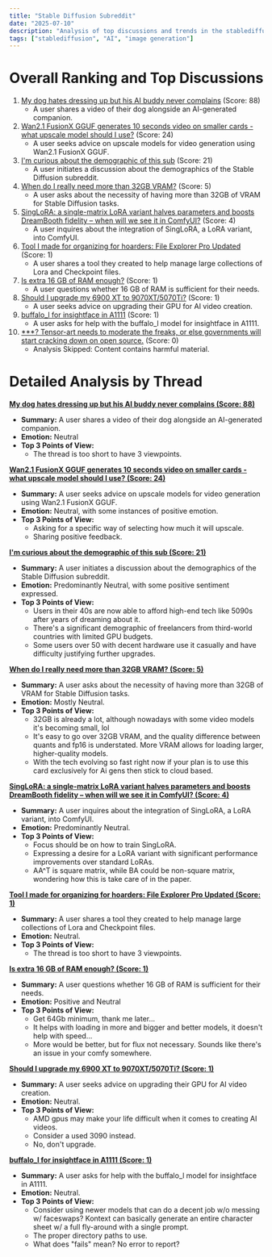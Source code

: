 ```yaml
---
title: "Stable Diffusion Subreddit"
date: "2025-07-10"
description: "Analysis of top discussions and trends in the stablediffusion subreddit"
tags: ["stablediffusion", "AI", "image generation"]
---
```


# Overall Ranking and Top Discussions
1.  [My dog hates dressing up but his AI buddy never complains](https://v.redd.it/jbdcdoh3h2cf1) (Score: 88)
    *   A user shares a video of their dog alongside an AI-generated companion.
2.  [Wan2.1 FusionX GGUF generates 10 seconds video on smaller cards - what upscale model should I use?](https://v.redd.it/8ksq7j4tf2cf1) (Score: 24)
    *   A user seeks advice on upscale models for video generation using Wan2.1 FusionX GGUF.
3.  [I'm curious about the demographic of this sub](https://www.reddit.com/r/StableDiffusion/comments/1lweyxv/im_curious_about_the_demographic_of_this_sub/) (Score: 21)
    *   A user initiates a discussion about the demographics of the Stable Diffusion subreddit.
4.  [When do I really need more than 32GB VRAM?](https://www.reddit.com/r/StableDiffusion/comments/1lwgk13/when_do_i_really_need_more_than_32gb_vram/) (Score: 5)
    *   A user asks about the necessity of having more than 32GB of VRAM for Stable Diffusion tasks.
5.  [SingLoRA: a single-matrix LoRA variant halves parameters and boosts DreamBooth fidelity – when will we see it in ComfyUI?](https://www.reddit.com/r/StableDiffusion/comments/1lwd6w9/singlora_a_singlematrix_lora_variant_halves/) (Score: 4)
    *   A user inquires about the integration of SingLoRA, a LoRA variant, into ComfyUI.
6.  [Tool I made for organizing for hoarders: File Explorer Pro Updated](https://v.redd.it/a274zkqqs3cf1) (Score: 1)
    *   A user shares a tool they created to help manage large collections of Lora and Checkpoint files.
7.  [Is extra 16 GB of RAM enough?](https://www.reddit.com/r/StableDiffusion/comments/1lwfwm0/is_extra_16_gb_of_ram_enough/) (Score: 1)
    *   A user questions whether 16 GB of RAM is sufficient for their needs.
8.  [Should I upgrade my 6900 XT to 9070XT/5070Ti?](https://www.reddit.com/r/StableDiffusion/comments/1lwilvp/should_i_upgrade_my_6900_xt_to_9070xt5070ti/) (Score: 1)
    *   A user seeks advice on upgrading their GPU for AI video creation.
9.  [buffalo_l for insightface in A1111](https://www.reddit.com/r/StableDiffusion/comments/1lwjfsb/buffalo_l_for_insightface_in_a1111/) (Score: 1)
    *   A user asks for help with the buffalo_l model for insightface in A1111.
10. [***? Tensor-art needs to moderate the freaks, or else governments will start cracking down on open source.](https://i.redd.it/f6eka4k8f3cf1.jpeg) (Score: 0)
    *   Analysis Skipped: Content contains harmful material.

# Detailed Analysis by Thread
**[My dog hates dressing up but his AI buddy never complains (Score: 88)](https://v.redd.it/jbdcdoh3h2cf1)**
*  **Summary:**  A user shares a video of their dog alongside an AI-generated companion.
*  **Emotion:** Neutral
*  **Top 3 Points of View:**
    * The thread is too short to have 3 viewpoints.

**[Wan2.1 FusionX GGUF generates 10 seconds video on smaller cards - what upscale model should I use? (Score: 24)](https://v.redd.it/8ksq7j4tf2cf1)**
*  **Summary:**  A user seeks advice on upscale models for video generation using Wan2.1 FusionX GGUF.
*  **Emotion:** Neutral, with some instances of positive emotion.
*  **Top 3 Points of View:**
    * Asking for a specific way of selecting how much it will upscale.
    * Sharing positive feedback.

**[I'm curious about the demographic of this sub (Score: 21)](https://www.reddit.com/r/StableDiffusion/comments/1lweyxv/im_curious_about_the_demographic_of_this_sub/)**
*  **Summary:**  A user initiates a discussion about the demographics of the Stable Diffusion subreddit.
*  **Emotion:** Predominantly Neutral, with some positive sentiment expressed.
*  **Top 3 Points of View:**
    * Users in their 40s are now able to afford high-end tech like 5090s after years of dreaming about it.
    * There's a significant demographic of freelancers from third-world countries with limited GPU budgets.
    * Some users over 50 with decent hardware use it casually and have difficulty justifying further upgrades.

**[When do I really need more than 32GB VRAM? (Score: 5)](https://www.reddit.com/r/StableDiffusion/comments/1lwgk13/when_do_i_really_need_more_than_32gb_vram/)**
*  **Summary:**  A user asks about the necessity of having more than 32GB of VRAM for Stable Diffusion tasks.
*  **Emotion:** Mostly Neutral.
*  **Top 3 Points of View:**
    * 32GB is already a lot, although nowadays with some video models it's becoming small, lol
    * It's easy to go over 32GB VRAM, and the quality difference between quants and fp16 is understated. More VRAM allows for loading larger, higher-quality models.
    * With the tech evolving so fast right now if your plan is to use this card exclusively for Ai gens then stick to cloud based.

**[SingLoRA: a single-matrix LoRA variant halves parameters and boosts DreamBooth fidelity – when will we see it in ComfyUI? (Score: 4)](https://www.reddit.com/r/StableDiffusion/comments/1lwd6w9/singlora_a_singlematrix_lora_variant_halves/)**
*  **Summary:**  A user inquires about the integration of SingLoRA, a LoRA variant, into ComfyUI.
*  **Emotion:** Predominantly Neutral.
*  **Top 3 Points of View:**
    * Focus should be on how to train SingLoRA.
    * Expressing a desire for a LoRA variant with significant performance improvements over standard LoRAs.
    * AA\^T is square matrix, while BA could be non-square matrix, wondering how this is take care of in the paper.

**[Tool I made for organizing for hoarders: File Explorer Pro Updated (Score: 1)](https://v.redd.it/a274zkqqs3cf1)**
*  **Summary:**  A user shares a tool they created to help manage large collections of Lora and Checkpoint files.
*  **Emotion:** Neutral.
*  **Top 3 Points of View:**
    * The thread is too short to have 3 viewpoints.

**[Is extra 16 GB of RAM enough? (Score: 1)](https://www.reddit.com/r/StableDiffusion/comments/1lwfwm0/is_extra_16_gb_of_ram_enough/)**
*  **Summary:**  A user questions whether 16 GB of RAM is sufficient for their needs.
*  **Emotion:** Positive and Neutral
*  **Top 3 Points of View:**
    * Get 64Gb minimum, thank me later...
    * It helps with loading in more and bigger and better models, it doesn't help with speed...
    * More would be better, but for flux not necessary. Sounds like there's an issue in your comfy somewhere.

**[Should I upgrade my 6900 XT to 9070XT/5070Ti? (Score: 1)](https://www.reddit.com/r/StableDiffusion/comments/1lwilvp/should_i_upgrade_my_6900_xt_to_9070xt5070ti/)**
*  **Summary:**  A user seeks advice on upgrading their GPU for AI video creation.
*  **Emotion:** Neutral.
*  **Top 3 Points of View:**
    * AMD gpus may make your life difficult when it comes to creating AI videos.
    * Consider a used 3090 instead.
    * No, don't upgrade.

**[buffalo_l for insightface in A1111 (Score: 1)](https://www.reddit.com/r/StableDiffusion/comments/1lwjfsb/buffalo_l_for_insightface_in_a1111/)**
*  **Summary:**  A user asks for help with the buffalo_l model for insightface in A1111.
*  **Emotion:** Neutral.
*  **Top 3 Points of View:**
    * Consider using newer models that can do a decent job w/o messing w/ faceswaps?  Kontext can basically generate an entire character sheet w/ a full fly-around with a single prompt.
    * The proper directory paths to use.
    * What does "fails" mean? No error to report?

